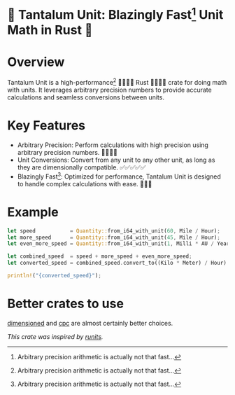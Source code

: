 # 🚀 Tantalum Unit: Blazingly Fast[^1] Unit Math in Rust 🦀
# Overview
Tantalum Unit is a high-performance[^1] 🚀🚀🚀🚀 Rust 🦀🦀🦀🦀 crate for doing math with units. It leverages arbitrary precision numbers to provide accurate calculations and seamless conversions between units.

# Key Features
- Arbitrary Precision: Perform calculations with high precision using arbitrary precision numbers. 💪💪💪💪
- Unit Conversions: Convert from any unit to any other unit, as long as they are dimensionally compatible. ✅✅✅✅✅
- Blazingly Fast[^1]: Optimized for performance, Tantalum Unit is designed to handle complex calculations with ease. 🚀🚀🚀

# Example
```rust
let speed           = Quantity::from_i64_with_unit(60, Mile / Hour);
let more_speed      = Quantity::from_i64_with_unit(45, Mile / Hour);
let even_more_speed = Quantity::from_i64_with_unit(1, Milli * AU / Year);

let combined_speed  = speed + more_speed + even_more_speed;
let converted_speed = combined_speed.convert_to((Kilo * Meter) / Hour).unwrap();

println!("{converted_speed}");
```

# Better crates to use
[dimensioned](https://github.com/paholg/dimensioned) and [cpc](https://github.com/probablykasper/cpc) are almost certainly better choices.


[^1]: Arbitrary precision arithmetic is actually not that fast...

*This crate was inspired by [runits](https://github.com/jesse99/runits).*
